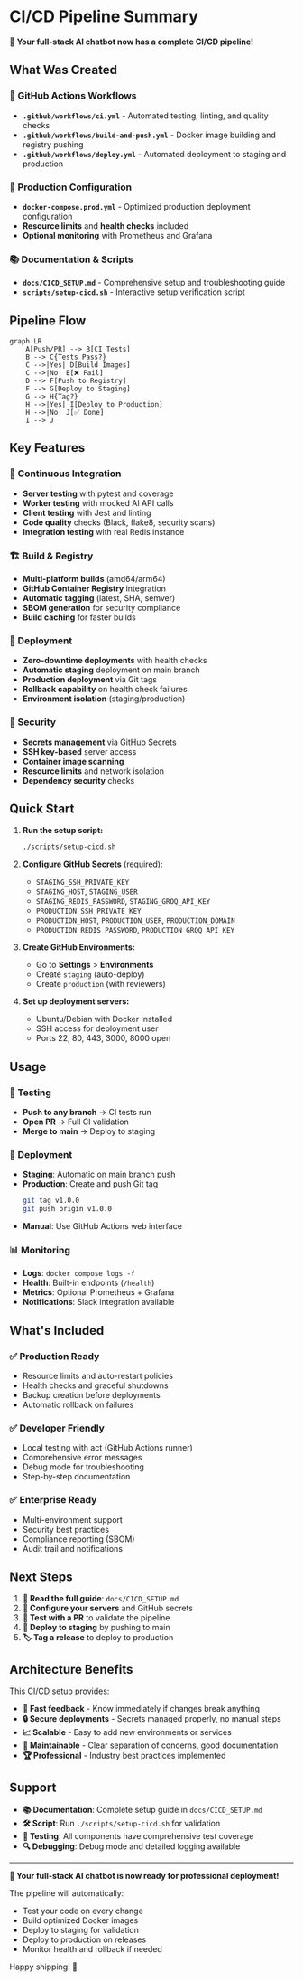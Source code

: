 # CI/CD Pipeline Summary

🎉 **Your full-stack AI chatbot now has a complete CI/CD pipeline!**

## What Was Created

### 📁 GitHub Actions Workflows
- **`.github/workflows/ci.yml`** - Automated testing, linting, and quality checks
- **`.github/workflows/build-and-push.yml`** - Docker image building and registry pushing
- **`.github/workflows/deploy.yml`** - Automated deployment to staging and production

### 🐳 Production Configuration  
- **`docker-compose.prod.yml`** - Optimized production deployment configuration
- **Resource limits** and **health checks** included
- **Optional monitoring** with Prometheus and Grafana

### 📚 Documentation & Scripts
- **`docs/CICD_SETUP.md`** - Comprehensive setup and troubleshooting guide
- **`scripts/setup-cicd.sh`** - Interactive setup verification script

## Pipeline Flow

```mermaid
graph LR
    A[Push/PR] --> B[CI Tests]
    B --> C{Tests Pass?}
    C -->|Yes| D[Build Images]
    C -->|No| E[❌ Fail]
    D --> F[Push to Registry]
    F --> G[Deploy to Staging]
    G --> H{Tag?}
    H -->|Yes| I[Deploy to Production]
    H -->|No| J[✅ Done]
    I --> J
```

## Key Features

### 🔄 Continuous Integration
- **Server testing** with pytest and coverage
- **Worker testing** with mocked AI API calls  
- **Client testing** with Jest and linting
- **Code quality** checks (Black, flake8, security scans)
- **Integration testing** with real Redis instance

### 🏗️ Build & Registry
- **Multi-platform builds** (amd64/arm64)
- **GitHub Container Registry** integration
- **Automatic tagging** (latest, SHA, semver)
- **SBOM generation** for security compliance
- **Build caching** for faster builds

### 🚀 Deployment
- **Zero-downtime deployments** with health checks
- **Automatic staging** deployment on main branch
- **Production deployment** via Git tags
- **Rollback capability** on health check failures
- **Environment isolation** (staging/production)

### 🔐 Security
- **Secrets management** via GitHub Secrets
- **SSH key-based** server access
- **Container image scanning**
- **Resource limits** and network isolation
- **Dependency security** checks

## Quick Start

1. **Run the setup script:**
   ```bash
   ./scripts/setup-cicd.sh
   ```

2. **Configure GitHub Secrets** (required):
   - `STAGING_SSH_PRIVATE_KEY`
   - `STAGING_HOST`, `STAGING_USER`
   - `STAGING_REDIS_PASSWORD`, `STAGING_GROQ_API_KEY`
   - `PRODUCTION_SSH_PRIVATE_KEY`
   - `PRODUCTION_HOST`, `PRODUCTION_USER`, `PRODUCTION_DOMAIN`
   - `PRODUCTION_REDIS_PASSWORD`, `PRODUCTION_GROQ_API_KEY`

3. **Create GitHub Environments:**
   - Go to **Settings** > **Environments**
   - Create `staging` (auto-deploy)
   - Create `production` (with reviewers)

4. **Set up deployment servers:**
   - Ubuntu/Debian with Docker installed
   - SSH access for deployment user
   - Ports 22, 80, 443, 3000, 8000 open

## Usage

### 🧪 Testing
- **Push to any branch** → CI tests run
- **Open PR** → Full CI validation
- **Merge to main** → Deploy to staging

### 🚀 Deployment  
- **Staging**: Automatic on main branch push
- **Production**: Create and push Git tag
  ```bash
  git tag v1.0.0
  git push origin v1.0.0
  ```
- **Manual**: Use GitHub Actions web interface

### 📊 Monitoring
- **Logs**: `docker compose logs -f`
- **Health**: Built-in endpoints (`/health`)
- **Metrics**: Optional Prometheus + Grafana
- **Notifications**: Slack integration available

## What's Included

### ✅ Production Ready
- Resource limits and auto-restart policies
- Health checks and graceful shutdowns  
- Backup creation before deployments
- Automatic rollback on failures

### ✅ Developer Friendly
- Local testing with act (GitHub Actions runner)
- Comprehensive error messages
- Debug mode for troubleshooting
- Step-by-step documentation

### ✅ Enterprise Ready
- Multi-environment support
- Security best practices
- Compliance reporting (SBOM)
- Audit trail and notifications

## Next Steps

1. **📖 Read the full guide**: `docs/CICD_SETUP.md`
2. **🔧 Configure your servers** and GitHub secrets
3. **🧪 Test with a PR** to validate the pipeline
4. **🚀 Deploy to staging** by pushing to main
5. **🏷️ Tag a release** to deploy to production

## Architecture Benefits

This CI/CD setup provides:

- **🚄 Fast feedback** - Know immediately if changes break anything
- **🔒 Secure deployments** - Secrets managed properly, no manual steps
- **📈 Scalable** - Easy to add new environments or services
- **🔧 Maintainable** - Clear separation of concerns, good documentation
- **🏆 Professional** - Industry best practices implemented

## Support

- **📚 Documentation**: Complete setup guide in `docs/CICD_SETUP.md`
- **🛠️ Script**: Run `./scripts/setup-cicd.sh` for validation
- **🧪 Testing**: All components have comprehensive test coverage
- **🔍 Debugging**: Debug mode and detailed logging available

---

**🎯 Your full-stack AI chatbot is now ready for professional deployment!**

The pipeline will automatically:
- Test your code on every change
- Build optimized Docker images  
- Deploy to staging for validation
- Deploy to production on releases
- Monitor health and rollback if needed

Happy shipping! 🚢